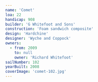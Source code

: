 ```yaml
---
name: 'Comet'
loa: 22
handicap: 908
builder: 'G Whitefoot and Sons'
construction: 'Foam sandwich composite'
design: 'Hardchine'
designer: 'Wyche and Coppock'
owners:
  - from: 2009
    to: null
    owner: 'Richard Whitefoot'
sailNumber: 102
yearBuilt: 2008
coverImage: 'comet-102.jpg'
---
```

